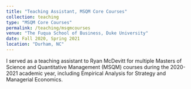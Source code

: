 ```yaml
---
title: "Teaching Assistant, MSQM Core Courses"
collection: teaching
type: "MSQM Core Courses"
permalink: /teaching/msqmcourses
venue: "The Fuqua School of Business, Duke University"
date: Fall 2020, Spring 2021
location: "Durham, NC"
---
```


I served as a teaching assistant to Ryan McDevitt for multiple Masters of Science and Quantitative Management (MSQM) courses during the 2020-2021 academic year, including Empirical Analysis for Strategy and Managerial Economics.
